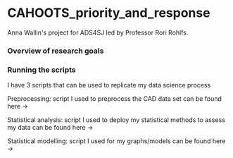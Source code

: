 # CAHOOTS_priority_and_response
Anna Wallin's project for ADS4SJ led by Professor Rori Rohlfs.

### Overview of research goals

### Running the scripts
I have 3 scripts that can be used to replicate my data science process

Preprocessing: script I used to preprocess the CAD data set can be found here -> 

Statistical analysis: script I used to deploy my statistical methods to assess my data can be found here -> 

Statistical modelling: script I used for my graphs/models can be found here -> 

